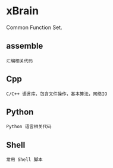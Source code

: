 # xBrain
Common Function Set.

## assemble 
	汇编相关代码
## Cpp
	C/C++ 语言库，包含文件操作，基本算法，网络IO
## Python
	Python 语言相关代码

## Shell 
	常用 Shell 脚本
